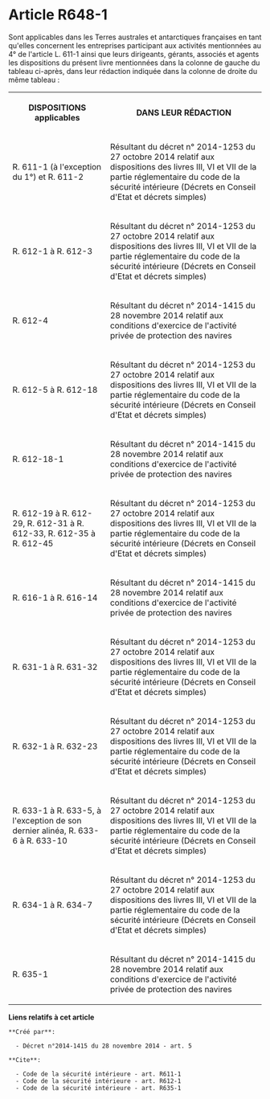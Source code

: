 # Article R648-1

Sont applicables dans les Terres australes et antarctiques françaises en tant qu'elles concernent les entreprises participant
aux activités mentionnées au 4° de l'article L. 611-1 ainsi que leurs dirigeants, gérants, associés et agents les
dispositions du présent livre mentionnées dans la colonne de gauche du tableau ci-après, dans leur rédaction indiquée dans la
colonne de droite du même tableau : 

<table>
  <tbody>
    <tr>
      <th>

DISPOSITIONS applicables 

</th>
      <th>

DANS LEUR RÉDACTION 

</th>
    </tr>
    <tr>
      <td>

R. 611-1 (à l'exception du 1°) et R. 611-2 

</td>
      <td>

Résultant du décret n° 2014-1253 du 27 octobre 2014 relatif aux dispositions des livres III, VI et VII de la partie
réglementaire du code de la sécurité intérieure (Décrets en Conseil d'Etat et décrets simples) 

</td>
    </tr>
    <tr>
      <td>

R. 612-1 à R. 612-3 

</td>
      <td>

Résultant du décret n° 2014-1253 du 27 octobre 2014 relatif aux dispositions des livres III, VI et VII de la partie
réglementaire du code de la sécurité intérieure (Décrets en Conseil d'Etat et décrets simples) 

</td>
    </tr>
    <tr>
      <td>

R. 612-4 

</td>
      <td>

Résultant du décret n° 2014-1415 du 28 novembre 2014 relatif aux conditions d'exercice de l'activité privée de protection des
navires 

</td>
    </tr>
    <tr>
      <td>

R. 612-5 à R. 612-18 

</td>
      <td>

Résultant du décret n° 2014-1253 du 27 octobre 2014 relatif aux dispositions des livres III, VI et VII de la partie
réglementaire du code de la sécurité intérieure (Décrets en Conseil d'Etat et décrets simples) 

</td>
    </tr>
    <tr>
      <td>

R. 612-18-1 

</td>
      <td>

Résultant du décret n° 2014-1415 du 28 novembre 2014 relatif aux conditions d'exercice de l'activité privée de protection des
navires 

</td>
    </tr>
    <tr>
      <td>

R. 612-19 à R. 612-29, R. 612-31 à R. 612-33, R. 612-35 à R. 612-45 

</td>
      <td>

Résultant du décret n° 2014-1253 du 27 octobre 2014 relatif aux dispositions des livres III, VI et VII de la partie
réglementaire du code de la sécurité intérieure (Décrets en Conseil d'Etat et décrets simples) 

</td>
    </tr>
    <tr>
      <td>

R. 616-1 à R. 616-14 

</td>
      <td>

Résultant du décret n° 2014-1415 du 28 novembre 2014 relatif aux conditions d'exercice de l'activité privée de protection des
navires 

</td>
    </tr>
    <tr>
      <td>

R. 631-1 à R. 631-32 

</td>
      <td>

Résultant du décret n° 2014-1253 du 27 octobre 2014 relatif aux dispositions des livres III, VI et VII de la partie
réglementaire du code de la sécurité intérieure (Décrets en Conseil d'Etat et décrets simples) 

</td>
    </tr>
    <tr>
      <td>

R. 632-1 à R. 632-23 

</td>
      <td>

Résultant du décret n° 2014-1253 du 27 octobre 2014 relatif aux dispositions des livres III, VI et VII de la partie
réglementaire du code de la sécurité intérieure (Décrets en Conseil d'Etat et décrets simples) 

</td>
    </tr>
    <tr>
      <td>

R. 633-1 à R. 633-5, à l'exception de son dernier alinéa, R. 633-6 à R. 633-10 

</td>
      <td>

Résultant du décret n° 2014-1253 du 27 octobre 2014 relatif aux dispositions des livres III, VI et VII de la partie
réglementaire du code de la sécurité intérieure (Décrets en Conseil d'Etat et décrets simples) 

</td>
    </tr>
    <tr>
      <td>

R. 634-1 à R. 634-7 

</td>
      <td>

Résultant du décret n° 2014-1253 du 27 octobre 2014 relatif aux dispositions des livres III, VI et VII de la partie
réglementaire du code de la sécurité intérieure (Décrets en Conseil d'Etat et décrets simples) 

</td>
    </tr>
    <tr>
      <td>

R. 635-1

</td>
      <td>

Résultant du décret n° 2014-1415 du 28 novembre 2014 relatif aux conditions d'exercice de l'activité privée de protection des
navires

</td>
    </tr>
  </tbody>
</table>

**Liens relatifs à cet article**

	**Créé par**:

	  - Décret n°2014-1415 du 28 novembre 2014 - art. 5

	**Cite**:

	  - Code de la sécurité intérieure - art. R611-1
	  - Code de la sécurité intérieure - art. R612-1
	  - Code de la sécurité intérieure - art. R635-1
